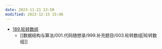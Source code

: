 ```yaml
---
date: 2023-11-21 13:50
modified: 2023-12-15 15:46
---
```

- [189.轮转数组](https://leetcode.cn/problems/rotate-array/)
	- [[数据结构与算法/001.代码随想录/999.补充题目/003.轮转数组|轮转数组]]
